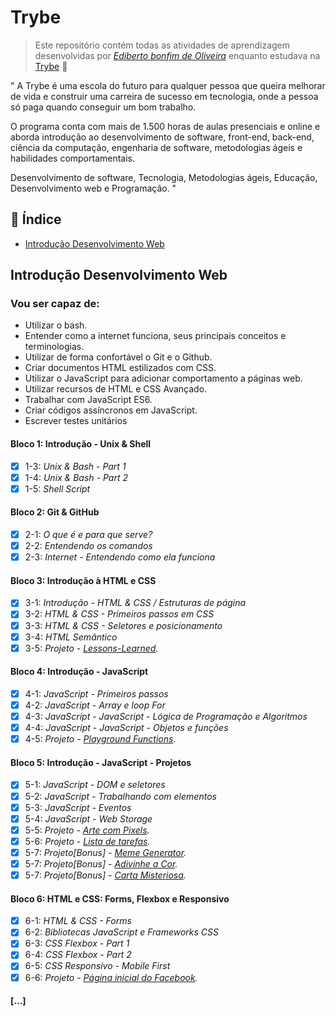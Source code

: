 # Trybe

> Este repositório contém todas as atividades de aprendizagem desenvolvidas por _[Ediberto bonfim de Oliveira](https://www.linkedin.com/in/ediberto-b-oliveira-872926178/)_ enquanto estudava na [Trybe](https://www.betrybe.com/) :rocket:

" A Trybe é uma escola do futuro para qualquer pessoa que queira
melhorar de vida e construir uma carreira de sucesso em tecnologia,
onde a pessoa só paga quando conseguir um bom trabalho.

O programa conta com mais de 1.500 horas de aulas presenciais e online e aborda
introdução ao desenvolvimento de software, front-end, back-end, ciência da computação,
engenharia de software, metodologias ágeis e habilidades comportamentais.

Desenvolvimento de software, Tecnologia, Metodologias ágeis, Educação, Desenvolvimento web e Programação. "

## :pushpin: Índice

- [Introdução Desenvolvimento Web](#Introdução-Desenvolvimento-Web)

## Introdução Desenvolvimento Web

### Vou ser capaz de:

- Utilizar o bash.
- Entender como a internet funciona, seus principais conceitos e terminologias.
- Utilizar de forma confortável o Git e o Github.
- Criar documentos HTML estilizados com CSS.
- Utilizar o JavaScript para adicionar comportamento a páginas web.
- Utilizar recursos de HTML e CSS Avançado.
- Trabalhar com JavaScript ES6.
- Criar códigos assíncronos em JavaScript.
- Escrever testes unitários

#### Bloco 1: Introdução - Unix & Shell

- [x] 1-3: _*Unix & Bash - Part 1*_
- [x] 1-4: _*Unix & Bash - Part 2*_
- [x] 1-5: _*Shell Script*_

#### Bloco 2: Git & GitHub

- [x] 2-1: _O que é e para que serve?_
- [x] 2-2: _Entendendo os comandos_
- [x] 2-3: _Internet - Entendendo como ela funciona_

#### Bloco 3: Introdução à HTML e CSS

- [x] 3-1: _Introdução - HTML & CSS / Estruturas de página_
- [x] 3-2: _HTML & CSS - Primeiros passos em CSS_
- [x] 3-3: _HTML & CSS - Seletores e posicionamento_
- [x] 3-4: _HTML Semântico_
- [x] 3-5: _Projeto - [Lessons-Learned](https://github.com/tryber/sd-08-project-lessons-learned/pull/12)._

#### Bloco 4: Introdução - JavaScript

- [x] 4-1: _JavaScript - Primeiros passos_
- [x] 4-2: _JavaScript - Array e loop For_
- [x] 4-3: _JavaScript - JavaScript - Lógica de Programação e Algoritmos_
- [x] 4-4: _JavaScript - JavaScript - Objetos e funções_
- [x] 4-5: _Projeto - [Playground Functions](https://github.com/tryber/sd-08-project-playground-function/pull/5)._

#### Bloco 5: Introdução - JavaScript - Projetos

- [x] 5-1: _JavaScript - DOM e seletores_
- [x] 5-2: _JavaScript - Trabalhando com elementos_
- [x] 5-3: _JavaScript - Eventos_
- [x] 5-4: _JavaScript - Web Storage_
- [x] 5-5: _Projeto - [Arte com Pixels](https://github.com/tryber/sd-08-project-pixels-art/pull/110)._
- [x] 5-6: _Projeto - [Lista de tarefas](https://github.com/tryber/sd-08-project-todo-list/pull/45)._
- [x] 5-7: _Projeto[Bonus] - [Meme Generator](https://github.com/tryber/sd-08-project-meme-generate/pull/29)._
- [x] 5-7: _Projeto[Bonus] - [Adivinhe a Cor](https://github.com/tryber/)._
- [x] 5-7: _Projeto[Bonus] - [Carta Misteriosa](https://github.com/tryber/)._

#### Bloco 6: HTML e CSS: Forms, Flexbox e Responsivo

- [x] 6-1: _HTML & CSS - Forms_
- [x] 6-2: _Bibliotecas JavaScript e Frameworks CSS_
- [x] 6-3: _CSS Flexbox - Part 1_
- [x] 6-4: _CSS Flexbox - Part 2_
- [x] 6-5: _CSS Responsivo - Mobile First_
- [x] 6-6: _Projeto - [Página inicial do Facebook](https://github.com/tryber/sd-08-project-facebook-signup/pull/40)._

#### [...]
